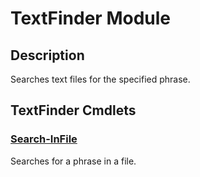 # TextFinder Module

## Description
Searches text files for the specified phrase.

[\\]: # (END DESCRIPTION)

## TextFinder Cmdlets

### [Search-InFile](Search-InFile.md)
Searches for a phrase in a file.

[\\]: # (END CMDLETS)

[\\]: # (Generated by PSDocsGenerator)
[\\]: # (https://github.com/akotu235/PSDocsGenerator)
